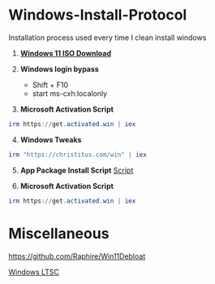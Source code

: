 # Windows-Install-Protocol
Installation process used every time I clean install windows

1. [**Windows 11 ISO Download**](https://www.microsoft.com/en-us/software-download/windows11)

2. **Windows login bypass**

	* Shift + F10
	* start ms-cxh:localonly

3. **Microsoft Activation Script**
```powershell
irm https://get.activated.win | iex
```

4. **Windows Tweaks**
```powershell
irm "https://christitus.com/win" | iex
```

5. **App Package Install Script**
[Script](App-Package-Script.md)

1. **Microsoft Activation Script**
```powershell
irm https://get.activated.win | iex
```

# Miscellaneous
https://github.com/Raphire/Win11Debloat

[Windows LTSC](LTSC.md)